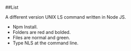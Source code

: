 ##List

A different version UNIX LS command written in Node JS.

- Npm Install.
- Folders are red and bolded.
- Files are normal and green.
- Type NLS at the command line.
